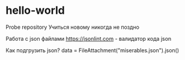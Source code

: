 # hello-world
Probe repository
Учиться новому никогда не поздно

Работа с json файлами
https://jsonlint.com - валидатор кода json

Как подгрузить json?
data = FileAttachment("miserables.json").json()
